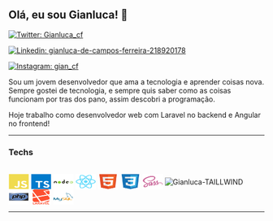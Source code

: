 ## Olá, eu sou Gianluca! 👋

<div style="display: inline_block">
  
[![Twitter: Gianluca_cf](https://img.shields.io/badge/-Twitter-1DA1F2?style=for-the-badge&logo=twitter&logoColor=white&link=https://twitter.com/Gianluca_cf)](https://twitter.com/Gianluca_cf)

[![Linkedin: gianluca-de-campos-ferreira-218920178](https://img.shields.io/badge/-LinkedIn-0077B5?style=for-the-badge&logo=linkedin&logoColor=white&link=https://www.linkedin.com/in/gianluca-de-campos-ferreira-218920178/)](https://www.linkedin.com/in/gianluca-de-campos-ferreira-218920178/)

[![Instagram: gian_cf](https://img.shields.io/badge/-Instagram-%23E4405F?style=for-the-badge&logo=instagram&logoColor=white)](https://www.instagram.com/gian_cf/)
</div>
  
Sou um jovem desenvolvedor que ama a tecnologia e aprender coisas nova. Sempre gostei de tecnologia, e sempre quis saber como as coisas funcionam por tras dos pano, assim descobri a programação.

Hoje trabalho como desenvolvedor web com Laravel no backend e Angular no frontend!

<hr>

### Techs

<div style="display: inline_block"><br>
  <img align="center" alt="Gianluca-Js" height="30" width="40" src="https://raw.githubusercontent.com/devicons/devicon/master/icons/javascript/javascript-plain.svg">
  <img align="center" alt="Gianluca-Ts" height="30" width="40" src="https://raw.githubusercontent.com/devicons/devicon/master/icons/typescript/typescript-plain.svg">

 <img align="center" alt="Gianluca-NODE" height="30" width="40" src="https://raw.githubusercontent.com/devicons/devicon/master/icons/nodejs/nodejs-original-wordmark.svg">

  <img align="center" alt="Gianluca-React" height="30" width="40" src="https://raw.githubusercontent.com/devicons/devicon/master/icons/react/react-original.svg">
  <img align="center" alt="Gianluca-HTML" height="30" width="40" src="https://raw.githubusercontent.com/devicons/devicon/master/icons/html5/html5-original.svg">
  <img align="center" alt="Gianluca-CSS" height="30" width="40" src="https://raw.githubusercontent.com/devicons/devicon/master/icons/css3/css3-original.svg">

  <img align="center" alt="Gianluca-SASS" height="30" width="40" src="https://raw.githubusercontent.com/devicons/devicon/master/icons/sass/sass-original.svg">

  <img align="center" alt="Gianluca-TAILLWIND" height="30" width="40" src="https://www.vectorlogo.zone/logos/tailwindcss/tailwindcss-icon.svg">

  <img align="center" alt="Gianluca-PHP" height="30" width="40" src="https://raw.githubusercontent.com/devicons/devicon/master/icons/php/php-original.svg">

  <img align="center" alt="Gianluca-LARAVEL" height="30" width="40" src="https://raw.githubusercontent.com/devicons/devicon/master/icons/laravel/laravel-plain-wordmark.svg">

  <img align="center" alt="Gianluca-MYSQL" height="30" width="40" src="https://raw.githubusercontent.com/devicons/devicon/master/icons/mysql/mysql-original-wordmark.svg">
</div>

<hr>

<!--
**gianlucaferreira/gianlucaferreira** is a ✨ _special_ ✨ repository because its `README.md` (this file) appears on your GitHub profile.

Here are some ideas to get you started:

- 🔭 I’m currently working on ...
- 🌱 I’m currently learning ...
- 👯 I’m looking to collaborate on ...
- 🤔 I’m looking for help with ...
- 💬 Ask me about ...
- 📫 How to reach me: ...
- 😄 Pronouns: ...
- ⚡ Fun fact: ...
-->
